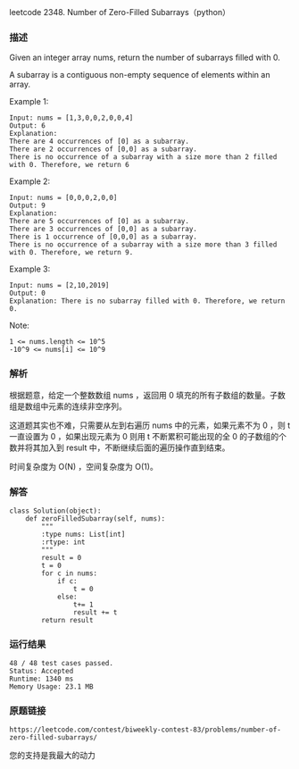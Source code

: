 leetcode  2348. Number of Zero-Filled Subarrays（python）




### 描述

Given an integer array nums, return the number of subarrays filled with 0.

A subarray is a contiguous non-empty sequence of elements within an array.



Example 1:

	Input: nums = [1,3,0,0,2,0,0,4]
	Output: 6
	Explanation: 
	There are 4 occurrences of [0] as a subarray.
	There are 2 occurrences of [0,0] as a subarray.
	There is no occurrence of a subarray with a size more than 2 filled with 0. Therefore, we return 6

	
Example 2:

	Input: nums = [0,0,0,2,0,0]
	Output: 9
	Explanation:
	There are 5 occurrences of [0] as a subarray.
	There are 3 occurrences of [0,0] as a subarray.
	There is 1 occurrence of [0,0,0] as a subarray.
	There is no occurrence of a subarray with a size more than 3 filled with 0. Therefore, we return 9.


Example 3:

	Input: nums = [2,10,2019]
	Output: 0
	Explanation: There is no subarray filled with 0. Therefore, we return 0.



Note:

	1 <= nums.length <= 10^5
	-10^9 <= nums[i] <= 10^9


### 解析

根据题意，给定一个整数数组 nums ，返回用 0 填充的所有子数组的数量。子数组是数组中元素的连续非空序列。

这道题其实也不难，只需要从左到右遍历 nums 中的元素，如果元素不为 0 ，则 t 一直设置为 0 ，如果出现元素为 0 则用 t 不断累积可能出现的全 0 的子数组的个数并将其加入到 result 中，不断继续后面的遍历操作直到结束。

时间复杂度为 O(N) ，空间复杂度为 O(1)。

### 解答

	class Solution(object):
	    def zeroFilledSubarray(self, nums):
	        """
	        :type nums: List[int]
	        :rtype: int
	        """
	        result = 0
	        t = 0
	        for c in nums:
	            if c:
	                t = 0
	            else:
	                t+= 1
	                result += t
	        return result
### 运行结果


	48 / 48 test cases passed.
	Status: Accepted
	Runtime: 1340 ms
	Memory Usage: 23.1 MB

### 原题链接

	https://leetcode.com/contest/biweekly-contest-83/problems/number-of-zero-filled-subarrays/


您的支持是我最大的动力
